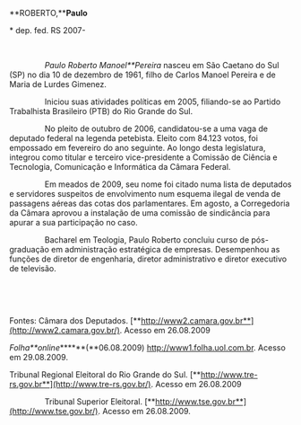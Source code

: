 **ROBERTO,****Paulo**

\* dep. fed. RS 2007-

               

                *Paulo Roberto Manoel**Pereira* nasceu em São Caetano do
Sul (SP) no dia 10 de dezembro de 1961, filho de Carlos Manoel Pereira e
de Maria de Lurdes Gimenez.

                Iniciou suas atividades políticas em 2005, filiando-se
ao Partido Trabalhista Brasileiro (PTB) do Rio Grande do Sul.

                No pleito de outubro de 2006, candidatou-se a uma vaga
de deputado federal na legenda petebista. Eleito com 84.123 votos, foi
empossado em fevereiro do ano seguinte. Ao longo desta legislatura,
integrou como titular e terceiro vice-presidente a Comissão de Ciência e
Tecnologia, Comunicação e Informática da Câmara Federal.

                Em meados de 2009, seu nome foi citado numa lista de
deputados e servidores suspeitos de envolvimento num esquema ilegal de
venda de passagens aéreas das cotas dos parlamentares. Em agosto, a
Corregedoria da Câmara aprovou a instalação de uma comissão de
sindicância para apurar a sua participação no caso.

                Bacharel em Teologia, Paulo Roberto concluiu curso de
pós-graduação em administração estratégica de empresas. Desempenhou as
funções de diretor de engenharia, diretor administrativo e diretor
executivo de televisão.

 

 

Fontes: Câmara dos Deputados.
[**http://www2.camara.gov.br**](http://www2.camara.gov.br/). Acesso em
26.08.2009

*Folha**online*******(**06.08.2009) http://www1.folha.uol.com.br. Acesso
em 29.08.2009.

Tribunal Regional Eleitoral do Rio Grande do Sul.
[**http://www.tre-rs.gov.br**](http://www.tre-rs.gov.br/). Acesso em
26.08.2009

                Tribunal Superior Eleitoral.
[**http://www.tse.gov.br**](http://www.tse.gov.br/). Acesso em
26.08.2009.

 
